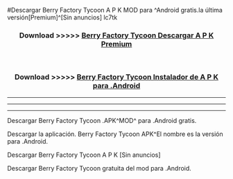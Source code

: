 #Descargar Berry Factory Tycoon  A P K MOD para ^Android gratis.la última versión[Premium]^[Sin anuncios] lc7tk



<div align="center">
<h3>Download >>>>> <a href="https://es-web.web.app/?es= Berry Factory Tycoon ">Berry Factory Tycoon  Descargar A P K Premium</a></h3><br>

<h3>Download >>>>> <a href="https://es-web.web.app/?es= Berry Factory Tycoon ">Berry Factory Tycoon  Instalador de A P K para .Android</a></h3>
</div>


----------------------------------------------------------

----------------------------------------------------------

----------------------------------------------------------

Descargar Berry Factory Tycoon  .APK^MOD^ para .Android gratis.

Descargar la aplicación. Berry Factory Tycoon  APK^El nombre es la versión para .Android.

Descargar Berry Factory Tycoon  A P K [Sin anuncios]

Descargar Berry Factory Tycoon  gratuita del mod para .Android.